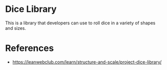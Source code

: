 # Dice Library

This is a library that developers can use to roll dice in a variety of
shapes and sizes.

# References

* https://leanwebclub.com/learn/structure-and-scale/project-dice-library/
